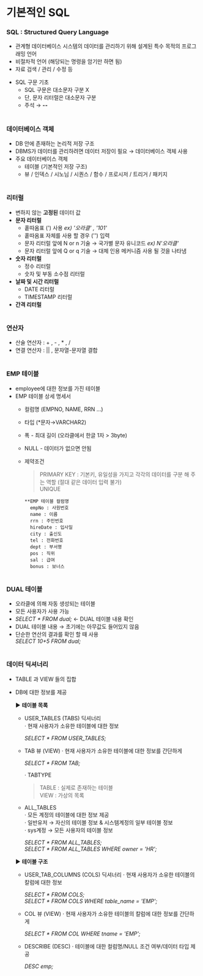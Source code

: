 # 기본적인 SQL 

### SQL : Structured Query Language
 - 관계형 데이터베이스 시스템의 데이터를 관리하기 위해 설계된 특수 목적의 프로그래밍 언어  
 - 비절차적 언어 (해당되는 명령을 암기만 하면 됨) 
 - 자료 검색 / 관리 / 수정 등 
  * SQL 구문 기초  
    - SQL 구문은 대소문자 구분 X 
    - 단, 문자 리터럴은 대소문자 구분
    - 주석 → **--** 
#
### 데이터베이스 객체
 - DB 안에 존재하는 논리적 저장 구조 
 - DBMS가 데이터를 관리하려면 데이터 저장이 필요 → 데이터베이스 객체 사용 
 - 주요 데이터베이스 객체 
   - 테이블 (기본적인 저장 구조)
   - 뷰 / 인덱스 / 시노님 / 시퀀스 / 함수 / 프로시저 / 트리거 / 패키지  
   
#
### 리터럴
 - 변하지 않는 **고정된** 데이터 값 
 - **문자 리터럴** 
   - 홑따옴표 (') 사용  *ex) '오라클' , '101'*
   - 홑따옴표 자체를 사용 할 경우  ('')  입력 
   - 문자 리터럴 앞에 N or n 기술 → 국가별 문자 유니코드   *ex) N'오라클'* 
   - 문자 리터럴 앞에 Q or q 기술 → 대체 인용 메커니즘 사용 될 것을 나타냄    
 - **숫자 리터럴** 
   - 정수 리터럴
   - 숫자 및 부동 소수점 리터럴 
 - **날짜 및 시간 리터럴** 
   - DATE 리터럴 
   - TIMESTAMP 리터럴 
 - **간격 리터럴** 

#
### 연산자
 - 산술 연산자 : + , - , * , /
 - 연결 연산자 : || , 문자열-문자열 결합 

#
### EMP 테이블
 - employee에 대한 정보를 가진 테이블
 - EMP 테이블 상세 명세서 
   - 컬럼명 (EMPNO, NAME, RRN ...) 
   - 타입 (*문자→VARCHAR2) 
   - 폭 - 최대 길이 (오라클에서 한글 1자 > 3byte)  
   - NULL - 데이터가 없으면 안됨 
   - 제약조건 
     > PRIMARY KEY : 기본키, 유일성을 가지고 각각의 데이터를 구분 해 주는 역할 (절대 같은 데이터 입력 불가)    
     > UNIQUE 
	 
		 **EMP 테이블 컬럼명 
		   empNo : 사원번호
		   name : 이름
		   rrn : 주민번호
		   hireDate : 입사일
		   city : 출신도
		   tel : 전화번호
		   dept : 부서명
		   pos : 직위
		   sal : 급여
		   bonus : 보너스	 

#	 
### DUAL 테이블
 - 오라클에 의해 자동 생성되는 테이블 
 - 모든 사용자가 사용 가능 
 - *SELECT * FROM dual;* ← DUAL 테이블 내용 확인 
 - DUAL 테이블 내용 
   → 초기에는 아무값도 들어있지 않음 	 
 - 단순한 연산의 결과를 확인 할 때 사용    
	  *SELECT 10+5 FROM dual;*
	 
#	 
### 데이터 딕셔너리
 - TABLE 과 VIEW 들의 집합 
 - DB에 대한 정보를 제공 
 
	▶ **테이블 목록**
	 - USER_TABLES (TABS) 딕셔너리    
	   · 현재 사용자가 소유한 테이블에 대한 정보  
	   
		  *SELECT * FROM USER_TABLES;*
		  
	 - TAB 뷰 (VIEW) 
	   · 현재 사용자가 소유한 테이블에 대한 정보를 간단하게  
	   
	      *SELECT * FROM TAB;*   
	      
	   · TABTYPE    
		  > TABLE : 실제로 존재하는 테이블       
		  > VIEW  : 가상의 목록    
		  
	 - ALL_TABLES    
	   · 모든 계정의 테이블에 대한 정보 제공    
	   · 일반유저 → 자신의 테이블 정보 & 시스템계정의 일부 테이블 정보    
	   · sys계정 → 모든 사용자의 테이블 정보    
	   
		  *SELECT * FROM ALL_TABLES;*   
		  *SELECT * FROM ALL_TABLES WHERE owner = 'HR';*   
	  
	▶ **테이블 구조** 
	 - USER_TAB_COLUMNS (COLS) 딕셔너리 
	   · 현재 사용자가 소유한 테이블의 칼럼에 대한 정보 
	   
		  *SELECT * FROM COLS;*   
		  *SELECT * FROM COLS WHERE table_name = 'EMP';*  
		  
	 - COL 뷰 (VIEW) 
	   · 현재 사용자가 소유한 테이블의 칼럼에 대한 정보를 간단하게   
	   
		  *SELECT * FROM COL WHERE tname = 'EMP';*   
		  
	 - DESCRIBE (DESC) 
	   · 테이블에 대한 컬럼명/NULL 조건 여부/데이터 타입 제공  
	   
		  *DESC emp;*     
   
